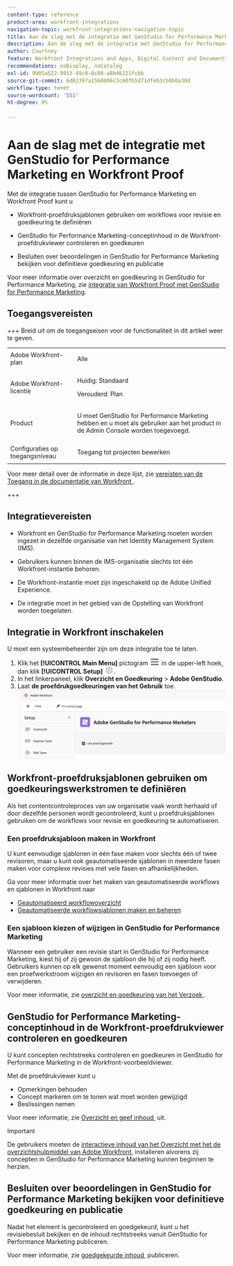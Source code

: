 ```yaml
---
content-type: reference
product-area: workfront-integrations
navigation-topic: workfront-integrations-navigation-topic
title: Aan de slag met de integratie met GenStudio for Performance Marketing en Workfront Proof
description: Aan de slag met de integratie met GenStudio for Performance Marketing en Workfront Proof
author: Courtney
feature: Workfront Integrations and Apps, Digital Content and Documents
recommendations: noDisplay, noCatalog
exl-id: 9905a522-9913-49c0-8c80-a8b46221fcbb
source-git-commit: 6d02397a15b0b06c3c60fb5d71dfeb3cb0b0a30d
workflow-type: tm+mt
source-wordcount: '551'
ht-degree: 0%

---
```


# Aan de slag met de integratie met GenStudio for Performance Marketing en Workfront Proof

Met de integratie tussen GenStudio for Performance Marketing en Workfront Proof kunt u

* Workfront-proefdruksjablonen gebruiken om workflows voor revisie en goedkeuring te definiëren

* GenStudio for Performance Marketing-conceptinhoud in de Workfront-proefdrukviewer controleren en goedkeuren

* Besluiten over beoordelingen in GenStudio for Performance Marketing bekijken voor definitieve goedkeuring en publicatie

Voor meer informatie over overzicht en goedkeuring in GenStudio for Performance Marketing, zie [&#x200B; integratie van Workfront Proof met GenStudio for Performance Marketing &#x200B;](https://experienceleague.adobe.com/nl/docs/genstudio-for-performance-marketing/user-guide/approve/proof-integration).


## Toegangsvereisten

+++ Breid uit om de toegangseisen voor de functionaliteit in dit artikel weer te geven.

<table style="table-layout:auto"> 
 <col> 
 <col> 
 <tbody> 
 <tr> 
   <td role="rowheader">Adobe Workfront-plan</td> 
   <td> 
   <p>Alle</p> 
   </td> 
  </tr> 
  <tr> 
   <td role="rowheader">Adobe Workfront-licentie</td> 
   <td> 
   <p>Huidig: Standaard </p> 
   <p>Verouderd: Plan </p></td> 
  </tr> 
  <tr> 
   <td role="rowheader">Product</td> 
   <td> 
   <p> U moet GenStudio for Performance Marketing hebben en u moet als gebruiker aan het product in de Admin Console worden toegevoegd. </p> </td> 
  </tr> 
  <tr> 
   <td role="rowheader">Configuraties op toegangsniveau</td> 
   <td> <p>Toegang tot projecten bewerken</p> </td> 
  </tr> 
 </tbody> 
</table>

Voor meer detail over de informatie in deze lijst, zie [&#x200B; vereisten van de Toegang in de documentatie van Workfront &#x200B;](/help/quicksilver/administration-and-setup/add-users/access-levels-and-object-permissions/access-level-requirements-in-documentation.md).

+++


## Integratievereisten

* Workfront en GenStudio for Performance Marketing moeten worden ingezet in dezelfde organisatie van het Identity Management System (IMS).

* Gebruikers kunnen binnen de IMS-organisatie slechts tot één Workfront-instantie behoren.

* De Workfront-instantie moet zijn ingeschakeld op de Adobe Unified Experience.

* De integratie moet in het gebied van de Opstelling van Workfront worden toegelaten.


## Integratie in Workfront inschakelen

U moet een systeembeheerder zijn om deze integratie toe te laten.

1. Klik het **[!UICONTROL Main Menu]** pictogram ![&#x200B; Belangrijkste Menu &#x200B;](/help/_includes/assets/main-menu-icon-left-nav.png) in de upper-left hoek, dan klik **[!UICONTROL Setup]** ![&#x200B; pictogram van de Opstelling &#x200B;](/help/_includes/assets/gear-icon-setup.png).
1. In het linkerpaneel, klik **Overzicht en Goedkeuring** > **Adobe GenStudio**.
1. Laat **de proefdrukgoedkeuringen van het Gebruik** toe.
   ![&#x200B; laat het proef voor GenStudio toe plaatsend &#x200B;](assets/enable-proofing-gs.png)

## Workfront-proefdruksjablonen gebruiken om goedkeuringswerkstromen te definiëren

Als het contentcontroleproces van uw organisatie vaak wordt herhaald of door dezelfde personen wordt gecontroleerd, kunt u proefdruksjablonen gebruiken om de workflows voor revisie en goedkeuring te automatiseren.

### Een proefdruksjabloon maken in Workfront

U kunt eenvoudige sjablonen in één fase maken voor slechts één of twee revisoren, maar u kunt ook geautomatiseerde sjablonen in meerdere fasen maken voor complexe revisies met vele fasen en afhankelijkheden.

Ga voor meer informatie over het maken van geautomatiseerde workflows en sjablonen in Workfront naar

* [Geautomatiseerd workflowoverzicht](/help/quicksilver/review-and-approve-work/proofing/proofing-overview/automated-workflow.md)
* [Geautomatiseerde workflowsjablonen maken en beheren](/help/quicksilver/administration-and-setup/manage-workfront/configure-proofing/create-manage-automated-workflow-templates.md)

### Een sjabloon kiezen of wijzigen in GenStudio for Performance Marketing

Wanneer een gebruiker een revisie start in GenStudio for Performance Marketing, kiest hij of zij gewoon de sjabloon die hij of zij nodig heeft. Gebruikers kunnen op elk gewenst moment eenvoudig een sjabloon voor een proefwerkstroom wijzigen en revisoren en fasen toevoegen of verwijderen.

Voor meer informatie, zie [&#x200B; overzicht en goedkeuring van het Verzoek &#x200B;](https://experienceleague.adobe.com/nl/docs/genstudio-for-performance-marketing/user-guide/approve/request-review).

## GenStudio for Performance Marketing-conceptinhoud in de Workfront-proefdrukviewer controleren en goedkeuren

U kunt concepten rechtstreeks controleren en goedkeuren in GenStudio for Performance Marketing in de Workfront-voorbeeldviewer.

Met de proefdrukviewer kunt u

* Opmerkingen behouden
* Concept markeren om te tonen wat moet worden gewijzigd
* Beslissingen nemen

Voor meer informatie, zie [&#x200B; Overzicht en geef inhoud &#x200B;](https://experienceleague.adobe.com/nl/docs/genstudio-for-performance-marketing/user-guide/approve/review-and-edit) uit.


>[!IMPORTANT]
>
>De gebruikers moeten de [&#x200B; interactieve inhoud van het Overzicht met het de overzichtshulpmiddel van Adobe Workfront &#x200B;](/help/quicksilver/review-and-approve-work/proofing/reviewing-proofs-within-workfront/review-a-proof/review-proof-in-web-viewer-extension.md) installeren alvorens zij concepten in GenStudio for Performance Marketing kunnen beginnen te herzien.


## Besluiten over beoordelingen in GenStudio for Performance Marketing bekijken voor definitieve goedkeuring en publicatie

Nadat het element is gecontroleerd en goedgekeurd, kunt u het revisiebesluit bekijken en de inhoud rechtstreeks vanuit GenStudio for Performance Marketing publiceren.

Voor meer informatie, zie [&#x200B; goedgekeurde inhoud &#x200B;](https://experienceleague.adobe.com/nl/docs/genstudio-for-performance-marketing/user-guide/approve/publish-content) publiceren.
